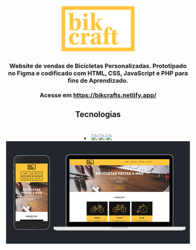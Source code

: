 <h1 align="center">
  <img width="200" height="123" src="https://github.com/ezequielsan/bikcraft/blob/master/web/img/logos/bikcraft-qualidade.png">
</h1>
<h3 align="center" font-size="20px">Website de vendas de Bicicletas Personalizadas. Prototipado no Figma e codificado com HTML, CSS, JavaScript e PHP para fins de Aprendizado.<br/><br/>
Acesse em  <a href="https://bikcrafts.netlify.app/">https://bikcrafts.netlify.app/</a>
</h3>

<h2 align="center">
Tecnologias <br/><br/>
</h2>

<li align="center">
  <img src="https://img.shields.io/badge/license-MIT-%23fec63e"/>
  <img src="https://img.shields.io/badge/languages-3-%23fec63e"/>
  <img src="https://img.shields.io/badge/w3c-validated-%23fec63e"/>
</li>

<div align="center">
  <img src="https://github.com/ezequielsan/bikcraft/blob/master/web/bikcraft-devices.png"/>
</div>

